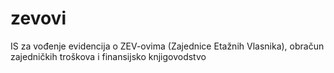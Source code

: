 # zevovi
IS za vođenje evidencija o ZEV-ovima (Zajednice Etažnih Vlasnika), obračun zajedničkih troškova i finansijsko knjigovodstvo
